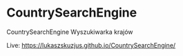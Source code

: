 # CountrySearchEngine
CountrySearchEngine
Wyszukiwarka krajów

Live: https://lukaszskuzjus.github.io/CountrySearchEngine/
